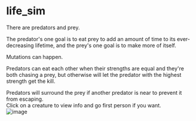 # life_sim
There are predators and prey.

The predator's one goal is to eat prey to add an amount of time to its ever-decreasing lifetime, and the prey's one goal is to make more of itself.

Mutations can happen.

Predators can eat each other when their strengths are equal and they're both chasing a prey, but otherwise will let the predator with the highest strength get the kill.

Predators will surround the prey if another predator is near to prevent it from escaping.<br>
Click on a creature to view info and go first person if you want.<br>
![image](https://github.com/user-attachments/assets/8449f77e-711e-4c0c-89aa-291c2508d881)

